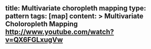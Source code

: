 title: Multivariate choropleth mapping
type: pattern
tags: [map]
content: >
    Multivariate Choloropleth Mapping
    http://www.youtube.com/watch?v=QX6FGLxugVw
---

